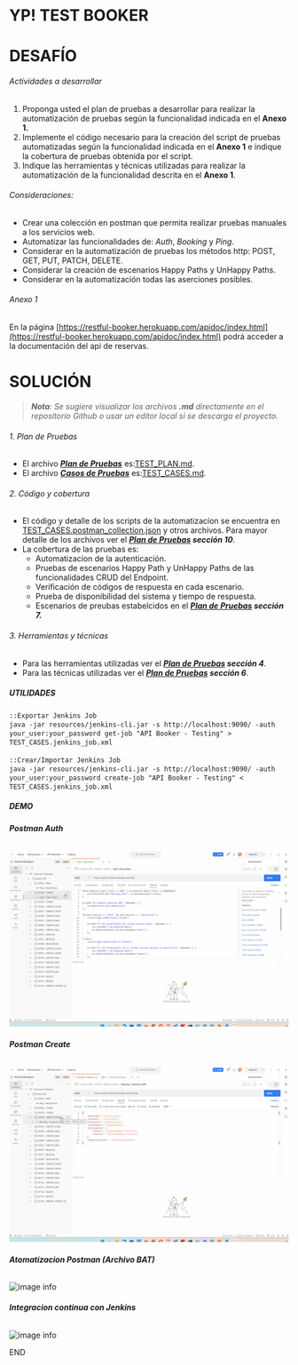 # **YP! TEST BOOKER**

# DESAFÍO

###### Actividades a desarrollar

1. Proponga usted el plan de pruebas a desarrollar para realizar la automatización de pruebas según la funcionalidad indicada en el **Anexo 1.**
2. Implemente el código necesario para la creación del script de pruebas automatizadas según la funcionalidad indicada en el **Anexo 1** e indique la cobertura de pruebas obtenida por el script.
3. Indique las herramientas y técnicas utilizadas para realizar la automatización de la funcionalidad descrita en el **Anexo 1**.

###### Consideraciones:

* Crear una colección en postman que permita realizar pruebas manuales a los servicios web.
* Automatizar las funcionalidades de: *Auth*, *Booking* y *Ping*.
* Considerar en la automatización de pruebas los métodos http: POST, GET, PUT, PATCH, DELETE.
* Considerar la creación de escenarios Happy Paths y UnHappy Paths.
* Considerar en la automatización todas las aserciones posibles.

###### Anexo 1

En la página [https://restful-booker.herokuapp.com/apidoc/index.html](https://restful-booker.herokuapp.com/apidoc/index.html) podrá acceder a la documentación del api de reservas.

# SOLUCIÓN

> ***Nota**: Se sugiere visualizar los archivos **.md** directamente en el repositorio Github o usar un editor local si se descarga el proyecto.*

###### 1. Plan de Pruebas

- El archivo ***[Plan de Pruebas](./TEST_PLAN.md)*** es:[TEST_PLAN.md](./TEST_PLAN.md).
- El archivo ***[Casos de Pruebas](./TEST_CASES.md)*** es:[TEST_CASES.md](./TEST_CASES.md).

###### 2. Código y cobertura

- El código y detalle de los scripts de la automatizacíon se encuentra en [TEST_CASES.postman_collection.json](./TEST_CASES.postman_collection.json) y otros archivos. Para mayor detalle de los archivos ver el ***[Plan de Pruebas](./TEST_PLAN.md) sección 10***.
- La cobertura de las pruebas es:
  - Automatizacíon de la autenticación.
  - Pruebas de escenarios Happy Path y UnHappy Paths de las funcionalidades CRUD del Endpoint.
  - Verificación de códigos de respuesta en cada escenario.
  - Prueba de disponibilidad del sistema y tiempo de respuesta.
  - Escenarios de preubas estabelcidos en el ***[Plan de Pruebas](./TEST_PLAN.md) sección 7.***

###### 3. Herramientas y técnicas

- Para las herramientas utilizadas ver el ***[Plan de Pruebas](./TEST_PLAN.md) sección 4***.
- Para las técnicas utilizadas ver el ***[Plan de Pruebas](./TEST_PLAN.md) sección 6***.

##### **UTILIDADES**

```
::Exportar Jenkins Job
java -jar resources/jenkins-cli.jar -s http://localhost:9090/ -auth your_user:your_password get-job "API Booker - Testing" > TEST_CASES.jenkins_job.xml

::Crear/Importar Jenkins Job
java -jar resources/jenkins-cli.jar -s http://localhost:9090/ -auth your_user:your_password create-job "API Booker - Testing" < TEST_CASES.jenkins_job.xml
```

##### **DEMO**

###### **Postman Auth**

![image info](resources/DemoTest_PostmanAuth.gif)

###### **Postman Create**

![image info](resources/DemoTest_PostmanCreate.gif)

###### **Atomatizacion Postman (Archivo BAT)**

![image info](resources/DemoTest_AutoBat.gif)

###### **Integracion continua con Jenkins**

![image info](resources/DemoTest_CIJenkins.gif)

END

